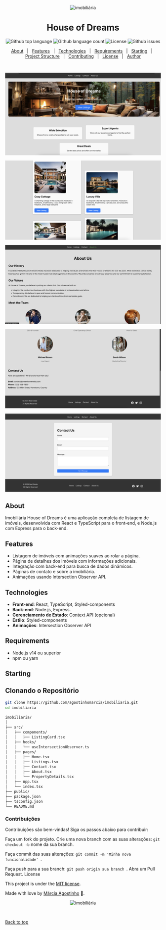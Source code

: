 <p align="center">
   <img src="https://media.giphy.com/media/v1.Y2lkPTc5MGI3NjExNzh0eGg0cWxuNnBoa3pzbmI1Mml2d3hldmE1NmwyZXJqaHJqcnpwcyZlcD12MV9zdGlja2Vyc19zZWFyY2gmY3Q9cw/mujg7UQ24jsk1mY840/giphy.gif" alt="imobiliária" width="500"/>
</p>

<h1 align="center">House of Dreams</h1>

<p align="center">
  <img alt="Github top language" src="https://img.shields.io/github/languages/top/agostinhomarcia/imobiliaria?color=334598">
  <img alt="Github language count" src="https://img.shields.io/github/languages/count/agostinhomarcia/imobiliaria?color=334598">
  <img alt="License" src="https://img.shields.io/github/license/agostinhomarcia/imobiliaria?color=334598">
  <img alt="Github issues" src="https://img.shields.io/github/issues/agostinhomarcia/imobiliaria?color=334598">
</p>

<p align="center">
  <a href="#about">About</a> &#xa0; | &#xa0; 
  <a href="#features">Features</a> &#xa0; | &#xa0;
  <a href="#technologies">Technologies</a> &#xa0; | &#xa0;
  <a href="#requirements">Requirements</a> &#xa0; | &#xa0;
  <a href="#starting">Starting</a> &#xa0; | &#xa0;
  <a href="#project-structure">Project Structure</a> &#xa0; | &#xa0;
  <a href="#contributing">Contributing</a> &#xa0; | &#xa0;
  <a href="#license">License</a> &#xa0; | &#xa0;
  <a href="https://github.com/agostinhomarcia" target="_blank">Author</a>
</p>

<br>

<p align="center">
  <img src="./public/home.png" alt="intro" />
</p>

<p align="center">
  <img src="./public/home2.png" alt="reserve" />
</p>
<p align="center">
  <img src="./public/about1.png" alt="reserve" />
</p>
<p align="center">
  <img src="./public/about2.png" alt="reserve" />
</p>
<p align="center">
  <img src="./public/contact.png" alt="reserve" />
</p>

## About

Imobiliária House of Dreams é uma aplicação completa de listagem de imóveis, desenvolvida com React e TypeScript para o front-end, e Node.js com Express para o back-end.

## Features

- Listagem de imóveis com animações suaves ao rolar a página.
- Página de detalhes dos imóveis com informações adicionais.
- Integração com back-end para busca de dados dinâmicos.
- Páginas de contato e sobre a imobiliária.
- Animações usando Intersection Observer API.

## Technologies

- **Front-end**: React, TypeScript, Styled-components
- **Back-end**: Node.js, Express.
- **Gerenciamento de Estado**: Context API (opcional)
- **Estilo**: Styled-components
- **Animações**: Intersection Observer API

## Requirements

- Node.js v14 ou superior
- npm ou yarn

## Starting

## Clonando o Repositório

```bash
git clone https://github.com/agostinhomarcia/imobiliaria.git
cd imobiliaria
```

```
imobiliaria/
│
├── src/
│   ├── components/
│   │   ├── ListingCard.tsx
│   ├── hooks/
│   │   └── useIntersectionObserver.ts
│   ├── pages/
│   │   ├── Home.tsx
│   │   ├── Listings.tsx
│   │   ├── Contact.tsx
│   │   ├── About.tsx
│   │   └── PropertyDetails.tsx
│   ├── App.tsx
│   └── index.tsx
├── public/
├── package.json
├── tsconfig.json
└── README.md
```

### Contribuições

Contribuições são bem-vindas! Siga os passos abaixo para contribuir:

Faça um fork do projeto.
Crie uma nova branch com as suas alterações: `git checkout -b` nome da sua branch.

Faça commit das suas alterações: `git commit -m 'Minha nova funcionalidade' `.

Faça push para a sua branch: `git push origin sua branch `.
Abra um Pull Request.
License

This project is under the [MIT license](./License).

Made with love by [Márcia Agostinho](https://github.com/agostinhomarcia) 🚀.

<p align="center">
   <img src="https://media.giphy.com/media/cP6REpq2OvhLajI0RY/giphy.gif?cid=790b7611aq1ucvqis9cgw3sqw2q35r8u0hom4wee3p51s68w&ep=v1_stickers_search&rid=giphy.gif&ct=s" alt="imobiliária" width="350"/>
</p>
 

<a href="#top">Back to top </a>
